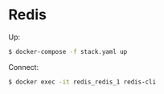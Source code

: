 # Redis

Up:

```bash
$ docker-compose -f stack.yaml up
```

Connect:

```bash
$ docker exec -it redis_redis_1 redis-cli
```
